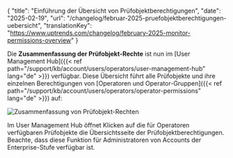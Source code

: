{
  "title": "Einführung der Übersicht von Prüfobjektberechtigungen",
  "date": "2025-02-19",
  "url": "/changelog/februar-2025-pruefobjektberechtigungen-uebersicht",
  "translationKey": "https://www.uptrends.com/changelog/february-2025-monitor-permissions-overview"
}

Die **Zusammenfassung der Prüfobjekt-Rechte** ist nun im [User Management Hub]({{< ref path="/support/kb/account/users/operators/user-management-hub" lang="de" >}}) verfügbar. Diese Übersicht führt alle Prüfobjekte und ihre einzelnen Berechtigungen von [Operatoren und Operator-Gruppen]({{< ref path="/support/kb/account/users/operators/operator-permissions" lang="de" >}}) auf:

![Zusammenfassung von Prüfobjekt-Rechten](/img/content/gif-monitor-permissions-overview.gif)

Im User Management Hub öffnet Klicken auf die für Operatoren verfügbaren Prüfobjekte die Übersichtsseite der Prüfobjektberechtigungen. Beachte, dass diese Funktion für Administratoren von Accounts der Enterprise-Stufe verfügbar ist.